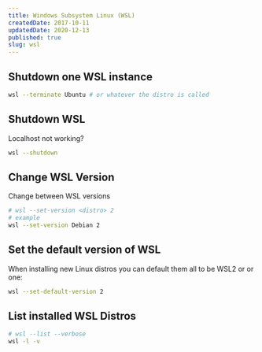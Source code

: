 ```yaml
---
title: Windows Subsystem Linux (WSL)
createdDate: 2017-10-11
updatedDate: 2020-12-13
published: true
slug: wsl
---
```


## Shutdown one WSL instance

```bash
wsl --terminate Ubuntu # or whatever the distro is called
```

## Shutdown WSL

Localhost not working?

```bash
wsl --shutdown
```

## Change WSL Version

Change between WSL versions

```bash
# wsl --set-version <distro> 2
# example
wsl --set-version Debian 2
```

## Set the default version of WSL

When installing new Linux distros you can default them all to be WSL2
or or one:

```bash
wsl --set-default-version 2
```

## List installed WSL Distros

```bash
# wsl --list --verbose
wsl -l -v
```
